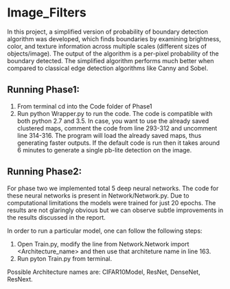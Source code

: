 # Image_Filters

In this project, a simplified version of probability of boundary detection algorithm was developed, which finds boundaries by examining brightness, color, and texture information across multiple scales (different sizes of objects/image). The output of the algorithm is a per-pixel probability of the boundary detected. The simplified algorithm performs much better when compared to classical edge detection algorithms like Canny and Sobel.

## Running Phase1:
1. From terminal cd into the Code folder of Phase1
2. Run python Wrapper.py to run the code. The code is compatible with both python 2.7 and 3.5. In case, you want to use the already saved clustered maps,
comment the code from line 293-312 and uncomment line 314-316. The program will load the already saved maps, thus generating faster outputs. If the default code is run then it takes around 6 minutes to generate a single pb-lite detection on the image.

## Running Phase2:
For phase two we implemented total 5 deep neural networks. The code for these neural networks is present in Network/Network.py. Due to computational limitations the models were trained for just 20 epochs. The results are not glaringly obvious but we can observe subtle improvements in the results discussed in the report.

In order to run a particular model, one can follow the following steps:
1. Open Train.py, modify the line from Network.Network import <Architecture_name> and then use that architeture name in line 163.
2. Run pyton Train.py from terminal.

Possible Architecture names are: CIFAR10Model, ResNet, DenseNet, ResNext.
